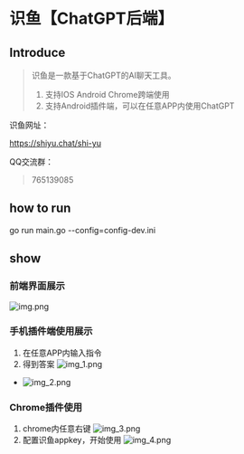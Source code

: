 # 识鱼【ChatGPT后端】


## Introduce
> 识鱼是一款基于ChatGPT的AI聊天工具。
> 1. 支持IOS Android Chrome跨端使用
> 2. 支持Android插件端，可以在任意APP内使用ChatGPT

识鱼网址：

https://shiyu.chat/shi-yu

QQ交流群：
> 765139085

## how to run 
go run main.go --config=config-dev.ini

## show
### 前端界面展示
![img.png](img.png)
### 手机插件端使用展示
1. 在任意APP内输入指令 
2. 得到答案
![img_1.png](img_1.png)
* ![img_2.png](img_2.png)

### Chrome插件使用
1. chrome内任意右键
![img_3.png](img_3.png)
2. 配置识鱼appkey，开始使用
![img_4.png](img_4.png)